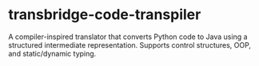 # transbridge-code-transpiler
A compiler-inspired translator that converts Python code to Java using a structured intermediate representation. Supports control structures, OOP, and static/dynamic typing.
